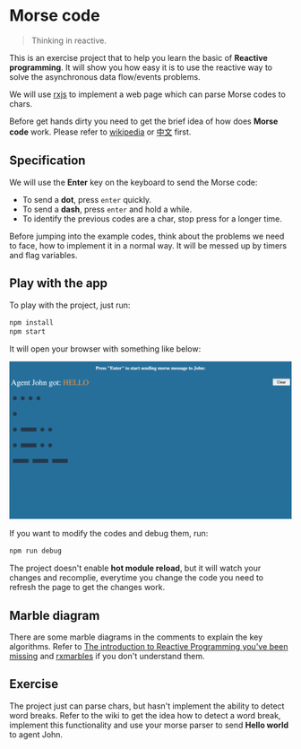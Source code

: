 # Morse code

> Thinking in reactive.

This is an exercise project that to help you learn the basic of __Reactive programming__. It will show you how easy it is to use the reactive way to solve the asynchronous data flow/events problems.

We will use [rxjs](https://github.com/ReactiveX/rxjs) to implement a web page which can parse Morse codes to chars.

Before get hands dirty you need to get the brief idea of how does __Morse code__ work. Please refer to [wikipedia](https://en.wikipedia.org/wiki/Morse_code) or [中文](https://zh.wikipedia.org/wiki/%E6%91%A9%E5%B0%94%E6%96%AF%E7%94%B5%E7%A0%81) first.

## Specification

We will use the **Enter** key on the keyboard to send the Morse code:

* To send a __dot__, press `enter` quickly.
* To send a __dash__, press `enter` and hold a while.
* To identify the previous codes are a char, stop press for a longer time.

Before jumping into the example codes, think about the problems we need to face, how to implement it in a normal way. It will be messed up by timers and flag variables.

## Play with the app

To play with the project, just run:

```sh
npm install
npm start
```

It will open your browser with something like below:

![Sample](./sample.png)

If you want to modify the codes and debug them, run:

```sh
npm run debug
```

The project doesn't enable __hot module reload__, but it will watch your changes and recomplie, everytime you change the code you need to refresh the page to get the changes work.

## Marble diagram

There are some marble diagrams in the comments to explain the key algorithms. Refer to [The introduction to Reactive Programming you've been missing](https://gist.github.com/staltz/868e7e9bc2a7b8c1f754) and [rxmarbles](http://rxmarbles.com/) if you don't understand them.

## Exercise

The project just can parse chars, but hasn't implement the ability to detect word breaks. Refer to the wiki to get the idea how to detect a word break, implement this functionality and use your morse parser to send __Hello world__ to agent John.
